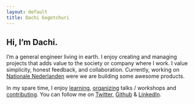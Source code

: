 ```yaml
---
layout: default
title: Dachi Gogotchuri
---
```


## Hi, I’m Dachi.

I’m a general engineer living in earth. I enjoy creating and managing projects that adds value to the society or company where I work. I value simplicity, honest feedback, and collaboration. Currently, working on [Nationale Nederlanden](https://twitter.com/NNSeguros) were we are building some awesome products.

In my spare time, I enjoy [learning](https://soydachi.com/blog), [organizing](https://www.meetup.com/es-ES/CrossDevelopment-Madrid/?chapter_analytics_code=UA-77353604-1) talks / workshops and [contributing](https://github.com/soydachi). You can follow me on [Twitter](https://twitter.com/soydachi), [Github](https://github.com/soydachi) & [LinkedIn](https://github.com/soydachi).

